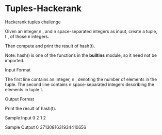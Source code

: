 # Tuples-Hackerank
Hackerank tuples challenge

Given an integer,n , and n space-separated integers as input, create a tuple, t , of those n integers. 

Then compute and print the result of hash(t).

Note: hash() is one of the functions in the __builtins__ module, so it need not be imported.

Input Format

The first line contains an integer, n , denoting the number of elements in the tuple.
The second line contains n space-separated integers describing the elements in tuple t.

Output Format

Print the result of hash(t).

Sample Input 0
2
1 2


Sample Output 0
3713081631934410656
